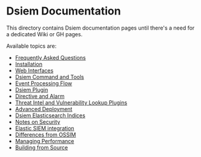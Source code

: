 # Dsiem Documentation

This directory contains Dsiem documentation pages until there's a need for a dedicated Wiki or GH pages.

Available topics are:

* [Frequently Asked Questions](./faq.md)
* [Installation](./installation.md)
* [Web Interfaces](./web_interfaces.md)
* [Dsiem Command and Tools](./commands.md)
* [Event Processing Flow](./event_processing.md)
* [Dsiem Plugin](./dsiem_plugin.md)
* [Directive and Alarm](./directive_and_alarm.md)
* [Threat Intel and Vulnerability Lookup Plugins](./ti_vuln_plugins.md)
* [Advanced Deployment](./adv_deployment.md)
* [Dsiem Elasticsearch Indices](./es_indices.md)
* [Notes on Security](./security.md)
* [Elastic SIEM integration](./elastic_siem_integration.md)
* [Differences from OSSIM](./differences_from_ossim.md)
* [Managing Performance](./managing_performance.md)
* [Building from Source](./building.md)

